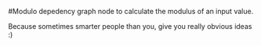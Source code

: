 #Modulo
depedency graph node to calculate the modulus of an input value.

Because sometimes smarter people than you, give you really obvious ideas :)
